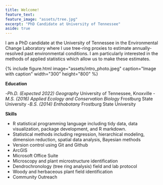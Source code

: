 ```yaml
---
title: Welcome!
feature_text:
feature_image: "assets/tree.jpg"
excerpt: "PhD Candidate at University of Tennessee"
aside: true
---
```


I am a PhD candidate at the University of Tennessee in the Environmental Change Laboratory where I use tree-ring proxies to estimate annually-resolved past environmental conditions. I am particularly interested in the methods of applied statistics which allow us to make these estimates.

{% include figure.html image="assets/intro_photo.jpeg" caption="Image with caption" width="300" height="800" %}

**Education**

-*Ph.D. (Expected 2022) Geography* University of Tennessee, Knoxville
-*M.S. (2016) Applied Ecology and Conservation Biology* Frostburg State University
-*B.S. (2014) Enthobotany* Frostburg State University

**Skills**

-	R statistical programming language including tidy data, data visualization, package development, and R markdown.
-	Statistical methods including regression, hierarchical modeling, dimension reduction, spatial data analysis, Bayesian methods
- Version control using Git and Github
-	ArcGIS
-	Microsoft Office Suite
-	Microscopy and plant microstructure identification
-	Dendrochronology (tree ring analysis) field and lab protocol
-	Woody and herbaceous plant field identification
-	Community Outreach


